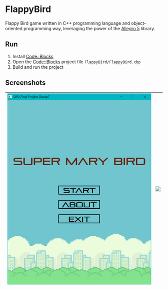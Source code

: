 # FlappyBird

Flappy Bird game written in C++ programming language and object-oriented programming way, leveraging the power of the [Allegro 5](https://github.com/liballeg/allegro5) library.

## Run

1. Install [Code::Blocks](https://www.codeblocks.org/)
2. Open the [Code::Blocks](https://www.codeblocks.org/) project file `FlappyBird/FlappyBird.cbp`
3. Build and run the project

## Screenshots

| ![](start.PNG) | ![](play.gif) |
| --- | --- |
